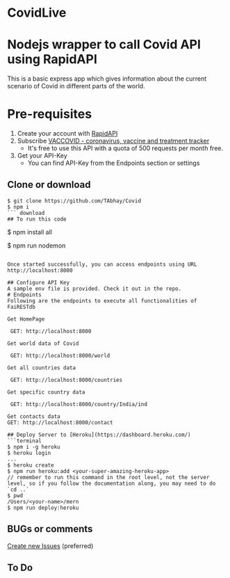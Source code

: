 # CovidLive
# Nodejs wrapper to call Covid API  using RapidAPI 
This is a basic express app which gives information about the current scenario of Covid in different parts of the
world. 

# Pre-requisites
1. Create your account with [RapidAPI](https://rapidapi.com) 
2. Subscribe [VACCOVID - coronavirus, vaccine and treatment tracker](https://rapidapi.com/vaccovidlive-vaccovidlive-default/api/vaccovid-coronavirus-vaccine-and-treatment-tracker)
    - It's free to use this API with a quota of 500 requests per month free.
3. Get your API-Key  
    - You can find API-Key from the Endpoints section or settings
## Clone or download
```terminal
$ git clone https://github.com/TAbhay/Covid
$ npm i
``` download
## To run this code
   ``` 
   $ npm install all

   $ npm run nodemon

   ```

Once started successfully, you can access endpoints using URL http://localhost:8000

## Configure API Key
A sample env file is provided. Check it out in the repo.
# Endpoints
Following are the endpoints to execute all functionalities of FaiRESTdb

Get HomePage 

    GET: http://localhost:8000

Get world data of Covid

    GET: http://localhost:8000/world
    
Get all countries data

    GET: http://localhost:8000/countries

Get specific country data

    GET: http://localhost:8000/country/India/ind

Get contacts data
   GET: http://localhost:8000/contact

## Deploy Server to [Heroku](https://dashboard.heroku.com/)
```terminal
$ npm i -g heroku
$ heroku login
...
$ heroku create
$ npm run heroku:add <your-super-amazing-heroku-app>
// remember to run this command in the root level, not the server level, so if you follow the documentation along, you may need to do `cd ..`
$ pwd
/Users/<your-name>/mern
$ npm run deploy:heroku
```
## BUGs or comments

[Create new Issues](https://github.com/TAbhay/Covid/issues) (preferred)


## To Do
 